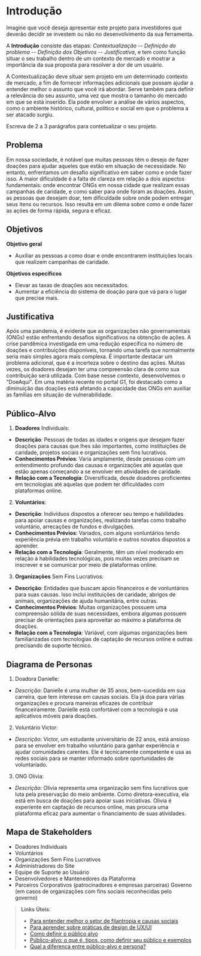 # Introdução

Imagine que você deseja apresentar este projeto para investidores que deverão decidir se investem ou não no desenvolvimento da sua ferramenta.

A **Introdução** consiste das etapas: *Contextualização -- Definição do problema -- Definição dos Objetivos -- Justificativa*, e tem como função situar o seu trabalho dentro de um contexto de mercado e mostrar a importância da sua proposta para resolver a dor de um usuário.


A Contextualização deve situar sem projeto em um determinado contexto de mercado, a fim de fornecer informações adicionais que possam ajudar a entender melhor o assunto que você irá abordar. Serve também para definir a relevância do seu assunto, uma vez que mostra o tamanho do mercado em que se está inserido. Ela pode envolver a análise de vários aspectos, como o ambiente histórico, cultural, político e social em que o problema a ser atacado surgiu.

Escreva de 2 a 3 parágrafos para contetualizar o seu projeto.

## Problema

Em nossa sociedade, é notável que muitas pessoas têm o desejo de fazer doações para ajudar aqueles que estão em situação de necessidade. No entanto, enfrentamos um desafio significativo em saber como e onde fazer isso. A maior dificuldade é a falta de clareza em relação a dois aspectos fundamentais: onde encontrar ONGs em nossa cidade que realizam essas campanhas de caridade, e como saber para onde foram as doações. Assim, as pessoas que desejam doar, tem dificuldade sobre onde podem entregar seus itens ou recursos. Isso resulta em um dilema sobre como e onde fazer as ações de forma rápida, segura e eficaz.


## Objetivos

**Objetivo geral**
- Auxiliar as pessoas a como doar e onde encontrarem instituições locais que realizem campanhas de caridade.

**Objetivos específicos**
- Elevar as taxas de doações aos necessitados.
- Aumentar a eficiência do sistema de doação para que vá para o lugar que precise mais.

## Justificativa

Após uma pandemia, é evidente que as organizações não governamentais (ONGs) estão enfrentando desafios significativos na obtenção de ações. A crise pandêmica investigada em uma redução específica no número de doações e contribuições disponíveis, tornando uma tarefa que normalmente seria mais simples agora mais complexa. É importante destacar um problema adicional, que é a incerteza sobre o destino das ações. Muitas vezes, os doadores desejam ter uma compreensão clara de como sua contribuição será utilizada. Com base nesse contexto, desenvolvemos o "DoeAqui". Em uma matéria recente no portal G1, foi destacado como a diminuição das doações está afetando a capacidade das ONGs em auxiliar as famílias em situação de vulnerabilidade.


## Público-Alvo

1. **Doadores** Individuais: 
- **Descrição**: Pessoas de todas as idades e origens que desejam fazer doações para causas que lhes são importantes, como instituições de caridade, projetos sociais e organizações sem fins lucrativos.
- **Conhecimentos Prévios**: Varia amplamente, desde pessoas com um entendimento profundo das causas e organizações até aquelas que estão apenas começando a se envolver em atividades de caridade.
- **Relação com a Tecnologia**: Diversificada, desde doadores proficientes em tecnologias até aquelas que podem ter dificuldades com plataformas online.

2. **Voluntários**: 
- **Descrição**: Indivíduos dispostos a oferecer seu tempo e habilidades para apoiar causas e organizações, realizando tarefas como trabalho voluntário, arrecações de fundos e divulgações.
- **Conhecimentos Prévios**: Variados, com alguns vonluntários tendo experiência prévia em trabalho voluntário e outros novatos dispostos a aprender.
- **Relação com a Tecnologia**: Geralmente, têm um nível moderado em relação à habilidades tecnológicas, pois muitas vezes precisam se inscrever e se comunicar por meio de plataformas online.

3. **Organizações** Sem Fins Lucrativos:
- **Descrição**: Entidades que buscam apoio financeiros e de vonluntários para suas causas. Isso inclui instituições de caridade, abrigos de animais, organizações de ajuda humanitária, entre outras. 
- **Conhecimentos Prévios**: Muitas organizações possuem uma compreensão sólida de suas necessidaes, embora algumas possuem precisar de orientações para aproveitar ao máximo a plataforma de doações.
- **Relação com a Tecnologia**: Variável, com algumas organizações bem familiarizadas com tecnologias de captação de recursos online e outras precisando de suporte técnico.

## Diagrama de Personas 
1. Doadora Danielle:
- *Descrição*: Danielle é uma mulher de 35 anos, bem-sucedida em sua carreira, que tem interesse em causas sociais. Ela já doa para várias organizações e procura maneiras eficazes de contribuir financeiramente. Danielle está confortável com a tecnologia e usa aplicativos móveis para doações.

2. Voluntário Victor:
- *Descrição*: Victor, um estudante universitário de 22 anos, está ansioso para se envolver em trabalho voluntário para ganhar experiência e ajudar comunidades carentes. Ele é tecnicamente competente e usa as redes sociais para se manter informado sobre oportunidades de voluntariado.

3. ONG Olivia: 
- *Descrição*: Olivia representa uma organização sem fins lucrativos que luta pela preservação do meio ambiente. Como diretora-executiva, ela está em busca de doações para apoiar suas iniciativas. Olivia é experiente em captação de recursos online, mas procura uma plataforma eficaz para aumentar o financiamento de suas atividades.

## Mapa de Stakeholders
- Doadores Individuais
- Voluntários
- Organizações Sem Fins Lucrativos
- Administradores do Site
- Equipe de Suporte ao Usuário
- Desenvolvedores e Mantenedores da Plataforma
- Parceiros Corporativos (patrocinadores e empresas parceiras) Governo (em casos de organizações com fins sociais reconhecidas pelo governo)

> **Links Úteis**: 
> - [Para entender melhor o setor de filantropia e causas sociais](https://philanthropynewsdigest.org/)
> - [Para aprender sobre práticas de design de UX/UI](https://www.smashingmagazine.com/)
> - [Como definir o público alvo](https://exame.com/pme/5-dicas-essenciais-para-definir-o-publico-alvo-do-seu-negocio/)
> - [Público-alvo: o que é, tipos, como definir seu público e exemplos](https://klickpages.com.br/blog/publico-alvo-o-que-e/)
> - [Qual a diferença entre público-alvo e persona?](https://rockcontent.com/blog/diferenca-publico-alvo-e-persona/)
